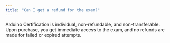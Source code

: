 ```yaml
---
title: "Can I get a refund for the exam?"
---
```


Arduino Certification is individual, non-refundable, and non-transferable. Upon purchase, you get immediate access to the exam, and no refunds are made for failed or expired attempts.
